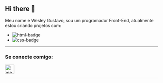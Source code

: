 ## Hi there 👋

Meu nome é Wesley Gustavo, sou um programador Front-End, atualmente estou criando projetos com:
<br>

- <img src="https://img.shields.io/badge/HTML5-E34F26?style=for-the-badge&logo=html5&logoColor=white" alt="html-badge">
- <img src="https://img.shields.io/badge/CSS3-1572B6?style=for-the-badge&logo=css3&logoColor=white" alt="css-badge">
<hr>


<h3>
  <b>Se conecte comigo:</b>
</h3>
<a href="https://www.instagram.com/wslv.s" target="_blank">
  <img src="https://upload.wikimedia.org/wikipedia/commons/thumb/9/95/Instagram_logo_2022.svg/960px-Instagram_logo_2022.svg.png?20220518162235" alt="meu-instagram" width="30"/>
</a>
<hr>
